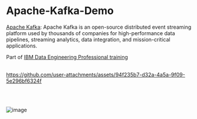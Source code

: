# Apache-Kafka-Demo
[Apache Kafka](https://kafka.apache.org/):  Apache Kafka is an open-source distributed event streaming platform used by thousands of companies for high-performance data pipelines, streaming analytics, data integration, and mission-critical applications.

Part of [IBM Data Engineering Professional training](https://www.coursera.org/learn/etl-and-data-pipelines-shell-airflow-kafka/home/module/4)
<br><br>


https://github.com/user-attachments/assets/94f235b7-d32a-4a5a-9f09-5e296bf6324f

<br><br>


![image](https://github.com/user-attachments/assets/f861d97d-a657-4451-82ab-8fb5db1f6c12)
